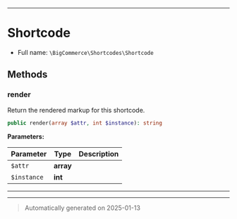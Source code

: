 ***

# Shortcode





* Full name: `\BigCommerce\Shortcodes\Shortcode`



## Methods


### render

Return the rendered markup for this shortcode.

```php
public render(array $attr, int $instance): string
```








**Parameters:**

| Parameter | Type | Description |
|-----------|------|-------------|
| `$attr` | **array** |  |
| `$instance` | **int** |  |





***


***
> Automatically generated on 2025-01-13
